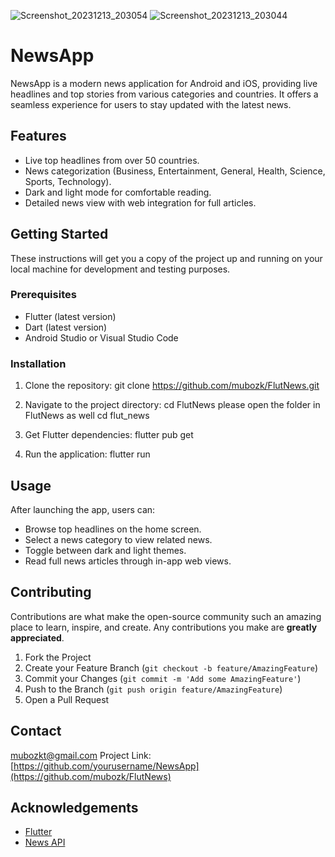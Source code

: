![Screenshot_20231213_203054](https://github.com/mubozk/FlutNews/assets/62714901/054cfeeb-19ec-48cb-a51a-2f9a65a98fc7) ![Screenshot_20231213_203044](https://github.com/mubozk/FlutNews/assets/62714901/8666840c-b5a4-45be-ab3c-13dc82c5ea2d)


# NewsApp

NewsApp is a modern news application for Android and iOS, providing live headlines and top stories from various categories and countries. It offers a seamless experience for users to stay updated with the latest news.

## Features

- Live top headlines from over 50 countries.
- News categorization (Business, Entertainment, General, Health, Science, Sports, Technology).
- Dark and light mode for comfortable reading.
- Detailed news view with web integration for full articles.

## Getting Started

These instructions will get you a copy of the project up and running on your local machine for development and testing purposes.

### Prerequisites

- Flutter (latest version)
- Dart (latest version)
- Android Studio or Visual Studio Code

### Installation

1. Clone the repository:
git clone https://github.com/mubozk/FlutNews.git

2. Navigate to the project directory:
cd FlutNews
please open the folder in FlutNews as well
cd flut_news

3. Get Flutter dependencies:
flutter pub get


4. Run the application:
flutter run


## Usage

After launching the app, users can:

- Browse top headlines on the home screen.
- Select a news category to view related news.
- Toggle between dark and light themes.
- Read full news articles through in-app web views.

## Contributing

Contributions are what make the open-source community such an amazing place to learn, inspire, and create. Any contributions you make are **greatly appreciated**.

1. Fork the Project
2. Create your Feature Branch (`git checkout -b feature/AmazingFeature`)
3. Commit your Changes (`git commit -m 'Add some AmazingFeature'`)
4. Push to the Branch (`git push origin feature/AmazingFeature`)
5. Open a Pull Request


## Contact

mubozkt@gmail.com
Project Link: [https://github.com/yourusername/NewsApp](https://github.com/mubozk/FlutNews)

## Acknowledgements

- [Flutter](https://flutter.dev/)
- [News API](https://newsapi.org/)

